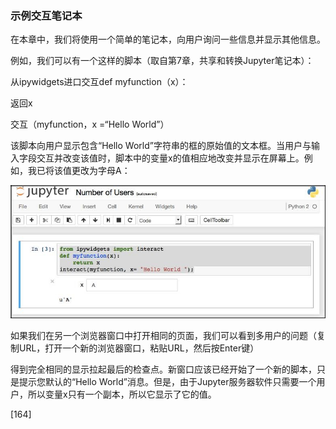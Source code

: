 ### 示例交互笔记本

在本章中，我们将使用一个简单的笔记本，向用户询问一些信息并显示其他信息。

例如，我们可以有一个这样的脚本（取自第7章，共享和转换Jupyter笔记本）：

从ipywidgets进口交互def myfunction（x）：

返回x

交互（myfunction，x =“Hello World”）

该脚本向用户显示包含“Hello World”字符串的框的原始值的文本框。当用户与输入字段交互并改变该值时，脚本中的变量x的值相应地改变并显示在屏幕上。例如，我已将该值更改为字母A：

![](/assets/漂流瓶.jpg)




















如果我们在另一个浏览器窗口中打开相同的页面，我们可以看到多用户的问题（复制URL，打开一个新的浏览器窗口，粘贴URL，然后按Enter键）

得到完全相同的显示拉起最后的检查点。新窗口应该已经开始了一个新的脚本，只是提示您默认的“Hello World”消息。但是，由于Jupyter服务器软件只需要一个用户，所以变量x只有一个副本，所以它显示了它的值。
 




[164]